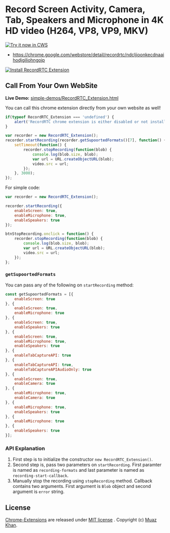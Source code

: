# Record Screen Activity, Camera, Tab, Speakers and Microphone in 4K HD video (H264, VP8, VP9, MKV)

<a target="_blank" href="https://chrome.google.com/webstore/detail/recordrtc/ndcljioonkecdnaaihodjgiliohngojp">![Try it now in CWS](https://raw.github.com/GoogleChrome/chrome-app-samples/master/tryitnowbutton.png "Click here to install this extension from the Chrome Web Store")</a>

* https://chrome.google.com/webstore/detail/recordrtc/ndcljioonkecdnaaihodjgiliohngojp

<a target="_blank" href="https://chrome.google.com/webstore/detail/recordrtc/ndcljioonkecdnaaihodjgiliohngojp"><img alt="Install RecordRTC Extension" src="https://www.webrtc-experiment.com/images/recordrtc-icon.png" title="Click here to install this sample from the Chrome Web Store" /></a>

## Call From Your Own WebSite

**Live Demo:** [simple-demos/RecordRTC_Extension.html](https://www.webrtc-experiment.com/RecordRTC/simple-demos/RecordRTC_Extension.html)

You can call this chrome extension directly from your own website as well!

```javascript
if(typeof RecordRTC_Extension === 'undefined') {
    alert('RecordRTC chrome extension is either disabled or not installed.');
}

var recorder = new RecordRTC_Extension();
recorder.startRecording(recorder.getSupoortedFormats()[7], function() {
    setTimeout(function() {
        recorder.stopRecording(function(blob) {
            console.log(blob.size, blob);
            var url = URL.createObjectURL(blob);
            video.src = url;
        });
    }, 3000);
});
```

For simple code:

```javascript
var recorder = new RecordRTC_Extension();

recorder.startRecording({
    enableScreen: true,
    enableMicrophone: true,
    enableSpeakers: true
});

btnStopRecording.onclick = function() {
    recorder.stopRecording(function(blob) {
        console.log(blob.size, blob);
        var url = URL.createObjectURL(blob);
        video.src = url;
    });
};
```

### `getSupoortedFormats`

You can pass any of the following on `startRecording` method:

```javascript
const getSupoortedFormats = [{
    enableScreen: true
}, {
    enableScreen: true,
    enableMicrophone: true
}, {
    enableScreen: true,
    enableSpeakers: true
}, {
    enableScreen: true,
    enableMicrophone: true,
    enableSpeakers: true
}, {
    enableTabCaptureAPI: true
}, {
    enableTabCaptureAPI: true,
    enableTabCaptureAPIAudioOnly: true
}, {
    enableScreen: true,
    enableCamera: true
}, {
    enableMicrophone: true,
    enableCamera: true
}, {
    enableMicrophone: true,
    enableSpeakers: true
}, {
    enableMicrophone: true
}, {
    enableSpeakers: true
}];
```

### API Explanation

1. First step is to initialize the constructor `new RecordRTC_Extension()`.
2. Second step is, pass two parameters on `startRecording`. First paramter is named as `recording-formats` and last parameter is named as `recording-start-callback`.
3. Manually stop the recording using `stopRecording` method. Callback contains two arguments. First argument is `Blob` object and second argument is `error` string.

## License

[Chrome-Extensions](https://github.com/muaz-khan/Chrome-Extensions) are released under [MIT license](https://github.com/muaz-khan/Chrome-Extensions/blob/master/LICENSE) . Copyright (c) [Muaz Khan](https://MuazKhan.com).
